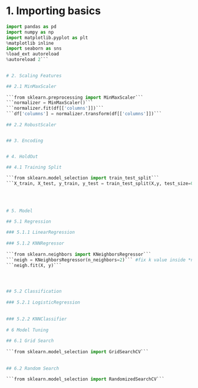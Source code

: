 # 1. Importing basics 
```python 
import pandas as pd
import numpy as np
import matplotlib.pyplot as plt
%matplotlib inline  
import seaborn as sns
%load_ext autoreload
%autoreload 2```
  

# 2. Scaling Features  

## 2.1 MinMaxScaler  
  
```from sklearn.preprocessing import MinMaxScaler```  
```normalizer = MinMaxScaler()```  
```normalizer.fit(df[['columns']])```  
```df['columns'] = normalizer.transform(df[['columns']])```  
  
## 2.2 RobustScaler  


## 3. Encoding


# 4. HoldOut  
  
## 4.1 Training Split  

```from sklearn.model_selection import train_test_split```  
```X_train, X_test, y_train, y_test = train_test_split(X,y, test_size=0.3) #Define **X**,**y** first```  
  

  
  
# 5. Model   

## 5.1 Regression  
  
### 5.1.1 LinearRegression  
  
### 5.1.2 KNNRegressor  
  
```from sklearn.neighbors import KNeighborsRegressor```  
```neigh = KNeighborsRegressor(n_neighbors=2)``` #fix k value inside *n_neighbors* parameter  
```neigh.fit(X, y)```  




## 5.2 Classification 
  
### 5.2.1 LogisticRegression  
  
  
### 5.2.2 KNNClassifier  
  
# 6 Model Tuning  
  
## 6.1 Grid Search  
  
```from sklearn.model_selection import GridSearchCV```  
  
  
## 6.2 Random Search  
  
```from sklearn.model_selection import RandomizedSearchCV```  

